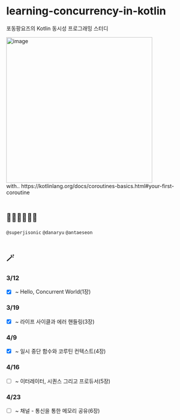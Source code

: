 # learning-concurrency-in-kotlin
포동팡요즈의 Kotlin 동시성 프로그래밍 스터디

<img width="389" alt="image" src="https://user-images.githubusercontent.com/67534066/230776950-6b29c985-b4aa-4636-92ab-d543343c5701.png">
<br> with.. 
https://kotlinlang.org/docs/coroutines-basics.html#your-first-coroutine
<br>
</br>

## 👩‍💻🧑‍💻👨‍💻
`@superjisonic`
`@danaryu`
`@antaeseon`
<br>
<br>
## 🪄

### 3/12
- [x] ~ Hello, Concurrent World(1장)

### 3/19
- [x] ~ 라이프 사이클과 에러 핸들링(3장)

### 4/9
- [x] ~ 일시 중단 함수와 코루틴 컨텍스트(4장)  

### 4/16
- [ ] ~ 이터레이터, 시퀀스 그리고 프로듀서(5장)

### 4/23
- [ ] ~ 채널 - 통신을 통한 메모리 공유(6장)
